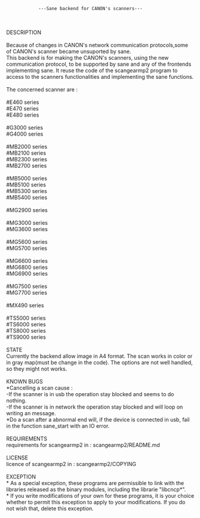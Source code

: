 				---Sane backend for CANON's scanners---
</br>
</br>
DESCRIPTION
</br>
</br>
	Because of changes in CANON's network communication protocols,some of CANON's scanner 
	became unsuported by sane.
</br>
	This backend is for making the CANON's scanners, using the new communication protocol,
	to be supported by sane and any of the frontends implementing sane. It reuse the code 
	of the scangearmp2 program to access to the scanners functionalities and implementing 
	the sane functions.
</br>
</br>
	The concerned scanner are :
</br>
</br>
	#E460 series</br>
	#E470 series</br>
	#E480 series</br>
</br>
	#G3000 series</br>
	#G4000 series</br>
</br>
	#MB2000 series</br>
	#MB2100 series</br>
	#MB2300 series</br>
	#MB2700 series</br>
</br>
	#MB5000 series</br>
	#MB5100 series</br>
	#MB5300 series</br>
	#MB5400 series</br>
</br>
	#MG2900 series</br>
</br>
	#MG3000 series</br>
	#MG3600 series</br>
</br>
	#MG5600 series</br>
	#MG5700 series</br>
</br>
	#MG6600 series</br>
	#MG6800 series</br>
	#MG6900 series</br>
</br>
	#MG7500 series</br>
	#MG7700 series</br>
</br>
	#MX490 series</br>
</br>
	#TS5000 series</br>
	#TS6000 series</br>
	#TS8000 series</br>
	#TS9000 series</br>
</br>
STATE
</br>
	Currently the backend allow image in A4 format.
	The scan works in color or in gray map(must be change in the code).
	The options are not well handled, so they might not works.
</br>
</br>
KNOWN BUGS
</br>
	*Cancelling a scan cause : 
</br>
		-If the scanner is in usb the operation stay blocked and seems to
		do nothing.
</br>
		-If the scanner is in network the operation stay blocked and will
		loop on writing an message.
	
</br>
	*Do a scan after a abnormal end will, if the device is connected in usb,
		fail in the function sane_start with an IO error.
</br>
</br>
REQUIREMENTS
</br>
	requirements for scangearmp2 in : scangearmp2/README.md
</br>
</br>
LICENSE
</br>
   	licence of scangearmp2 in : scangearmp2/COPYING
</br>
</br>
EXCEPTION
</br>
    * As a special exception, these programs are permissible to link with the
    libraries released as the binary modules, including the librarie "libcncp*".
</br>
    * If you write modifications of your own for these programs, it is your
     choice whether to permit this exception to apply to your modifications.
     If you do not wish that, delete this exception.
	
